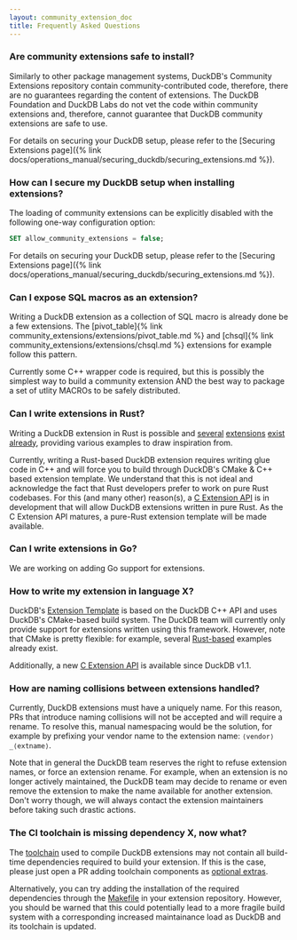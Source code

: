 ```yaml
---
layout: community_extension_doc
title: Frequently Asked Questions
---
```



<!-- Q&A entry -->

<div class="qa-wrap" markdown="1">

### Are community extensions safe to install?

<div class="answer" markdown="1">

Similarly to other package management systems, DuckDB's Community Extensions repository contain community-contributed code,
therefore, there are no guarantees regarding the content of extensions.
The DuckDB Foundation and DuckDB Labs do not vet the code within community extensions and, therefore, cannot guarantee that DuckDB community extensions are safe to use.

For details on securing your DuckDB setup, please refer to the [Securing Extensions page]({% link docs/operations_manual/securing_duckdb/securing_extensions.md %}).
</div>

</div>

<!-- Q&A entry -->

<div class="qa-wrap" markdown="1">

### How can I secure my DuckDB setup when installing extensions?

<div class="answer" markdown="1">

The loading of community extensions can be explicitly disabled with the following one-way configuration option:

```sql
SET allow_community_extensions = false;
```

For details on securing your DuckDB setup, please refer to the [Securing Extensions page]({% link docs/operations_manual/securing_duckdb/securing_extensions.md %}).
</div>

</div>

<!-- Q&A entry -->

<div class="qa-wrap" markdown="1">

### Can I expose SQL macros as an extension?

<div class="answer" markdown="1">

Writing a DuckDB extension as a collection of SQL macro is already done be a few extensions. The [pivot_table]{% link community_extensions/extensions/pivot_table.md %} and [chsql]{% link community_extensions/extensions/chsql.md %} extensions for example follow this pattern.

Currently some C++ wrapper code is required, but this is possibly the simplest way to build a community extension AND the best way to package a set of utlity MACROs to be safely distributed.

</div>

</div>

<!-- Q&A entry -->

<div class="qa-wrap" markdown="1">

### Can I write extensions in Rust?

<div class="answer" markdown="1">

Writing a DuckDB extension in Rust is possible and [several](https://github.com/duckdb/community-extensions/blob/main/extensions/crypto/description.yml) [extensions](https://github.com/duckdb/community-extensions/blob/main/extensions/evalexpr_rhai/description.yml) [exist](https://github.com/duckdb/community-extensions/blob/main/extensions/prql/description.yml) [already](https://github.com/duckdb/duckdb_delta),
providing various examples to draw inspiration from.

Currently, writing a Rust-based DuckDB extension requires writing glue code in C++ and will force you to build through DuckDB's CMake & C++ based extension template.
We understand that this is not ideal and acknowledge the fact that Rust developers prefer to work on pure Rust codebases. For this (and many other) reason(s), a [C Extension API](https://github.com/duckdb/duckdb/pull/12682) is
in development that will allow DuckDB extensions written in pure Rust. As the C Extension API matures, a pure-Rust extension template will be made available.

</div>

</div>

<!-- Q&A entry -->

<div class="qa-wrap" markdown="1">

### Can I write extensions in Go?

<div class="answer" markdown="1">

We are working on adding Go support for extensions.

</div>

</div>

<!-- Q&A entry -->

<div class="qa-wrap" markdown="1">

### How to write my extension in language X?

<div class="answer" markdown="1">

DuckDB's [Extension Template](https://github.com/duckdb/extension-template) is based on the DuckDB C++ API and uses DuckDB's CMake-based build system. The DuckDB team will currently only provide support for extensions written using this framework. However, note that CMake is pretty flexible: for example, several [Rust-based](#how-to-write-my-extension-in-rust) examples already exist.

Additionally, a new [C Extension API](https://github.com/duckdb/duckdb/pull/12682) is available since DuckDB v1.1.

</div>

</div>

<!-- Q&A entry -->

<div class="qa-wrap" markdown="1">

### How are naming collisions between extensions handled?

<div class="answer" markdown="1">

Currently, DuckDB extensions must have a uniquely name. For this reason, PRs that introduce naming collisions will not be accepted and will require
a rename. To resolve this, manual namespacing would be the solution, for example by prefixing your vendor name to the extension name: `⟨vendor⟩_⟨extname⟩`.

Note that in general the DuckDB team reserves the right to refuse extension names, or force an extension rename. For example, when an extension is no longer actively
maintained, the DuckDB team may decide to rename or even remove the extension to make the name available for another extension. Don't worry though, we will
always contact the extension maintainers before taking such drastic actions.

</div>

</div>

<!-- Q&A entry -->

<div class="qa-wrap" markdown="1">

### The CI toolchain is missing dependency X, now what?

<div class="answer" markdown="1">

The [toolchain](https://github.com/duckdb/extension-ci-tools) used to compile DuckDB extensions may not contain all build-time
dependencies required to build your extension. If this is the case, please just open a PR adding toolchain components as [optional extras](https://github.com/duckdb/extension-ci-tools/pull/53).

Alternatively, you can try adding the installation of the required dependencies through the [Makefile](https://github.com/duckdb/extension-template/blob/main/Makefile) in your extension repository.
However, you should be warned that this could potentially lead to a more fragile build system with a corresponding increased maintainance load as DuckDB and its toolchain is updated.

</div>

</div>
